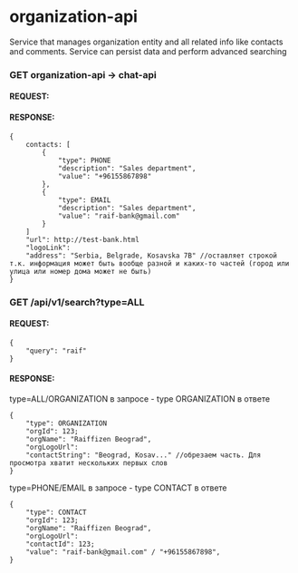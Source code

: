# organization-api
Service that manages organization entity and all related info like contacts and comments. Service can persist data and perform advanced searching


### GET organization-api -> chat-api
#### REQUEST:

#### RESPONSE:
```
{
	contacts: [
		{
			"type": PHONE
			"description": "Sales department",
			"value": "+96155867898"
		},
		{
			"type": EMAIL
			"description": "Sales department",
			"value": "raif-bank@gmail.com"
		}
	]
	"url": http://test-bank.html
	"logoLink": 
	"address": "Serbia, Belgrade, Kosavska 7B" //оставляет строкой т.к. информация может быть вообще разной и каких-то частей (город или улица или номер дома может не быть)
}
```
### GET /api/v1/search?type=ALL
#### REQUEST:
```
{
	"query": "raif"
}
```
#### RESPONSE:
type=ALL/ORGANIZATION в запросе - type ORGANIZATION в ответе
```
{
	"type": ORGANIZATION
 	"orgId": 123;
	"orgName": "Raiffizen Beograd",
	"orgLogoUrl": 
	"contactString": "Beograd, Kosav..." //обрезаем часть. Для просмотра хватит нескольких первых слов
}
```
type=PHONE/EMAIL в запросе - type CONTACT в ответе
```
{
	"type": CONTACT
	"orgId": 123;
 	"orgName": "Raiffizen Beograd",
  	"orgLogoUrl": 
 	"contactId": 123;
	"value": "raif-bank@gmail.com" / "+96155867898",
}
```

